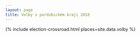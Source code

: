 ```yaml
---
layout: page
title: Volby v pardubickém kraji 2018
---
```


{% include election-crossroad.html places=site.data.volby %}
